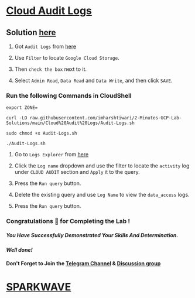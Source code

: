 # [Cloud Audit Logs](https://www.cloudskillsboost.google/paths/15/course_templates/99/labs/432519?)

## Solution [here](https://youtu.be/IZatdzjmncM)

1. Got `Audit Logs` from [here](https://console.cloud.google.com/iam-admin/audit)

2. Use `Filter` to locate `Google Cloud Storage`.

3. Then `check the box` next to it.

4. Select `Admin Read`, `Data Read` and `Data Write`, and then click `SAVE`.

### Run the following Commands in CloudShell

```
export ZONE=
```
```
curl -LO raw.githubusercontent.com/imharshtiwari/2-Minutes-GCP-Lab-Solutions/main/Cloud%20Audit%20Logs/Audit-Logs.sh

sudo chmod +x Audit-Logs.sh

./Audit-Logs.sh
```

1. Go to `Logs Explorer` from [here](https://console.cloud.google.com/logs/query)

2. Click the `Log name` dropdown and use the filter to locate the `activity` log under `CLOUD AUDIT` section and `Apply` it to the query.

3. Press the `Run query` button.

4. Delete the existing query and use `Log Name` to view the `data_access` logs.

5. Press the `Run query` button.


### Congratulations 🎉 for Completing the Lab !

##### *You Have Successfully Demonstrated Your Skills And Determination.*

#### *Well done!*

#### Don't Forget to Join the [Telegram Channel](https://t.me/sparkwave.01) & [Discussion group](https://t.me/sparkwave.01chats)

# [SPARKWAVE](https://www.youtube.com/@sparkwave.01)
